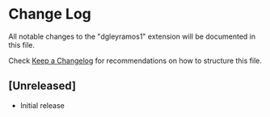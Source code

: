 # Change Log

All notable changes to the "dgleyramos1" extension will be documented in this file.

Check [Keep a Changelog](http://keepachangelog.com/) for recommendations on how to structure this file.

## [Unreleased]

- Initial release
